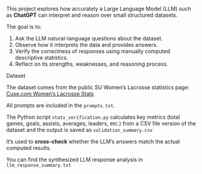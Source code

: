 
This project explores how accurately a Large Language Model (LLM) such as **ChatGPT** can interpret and reason over small structured datasets.

The goal is to:

1. Ask the LLM natural-language questions about the dataset.
2. Observe how it interprets the data and provides answers.
3. Verify the correctness of responses using manually computed descriptive statistics.
4. Reflect on its strengths, weaknesses, and reasoning process.

Dataset

The dataset comes from the public SU Women’s Lacrosse statistics page:  
[Cuse.com Women’s Lacrosse Stats](https://cuse.com/sports/2013/1/16/WLAX_0116134638)

All prompts are included in the `prompts.txt`.

The Python script `stats_verification.py` calculates key metrics (total games, goals, assists, averages, leaders, etc.) from a CSV file version of the dataset and the output is saved as `validation_summary.csv`

It’s used to **cross-check** whether the LLM’s answers match the actual computed results.

You can find the synthesized LLM response analysis in `llm_response_summary.txt`

